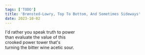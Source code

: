 ```yaml
---
tags: ['TODO']
title: 'Brønsted-Lowry, Top To Bottom, And Sometimes Sideways'
date: 2023-10-02
---
```


I'd rather you speak truth to power  
than evaluate the value of this  
crooked power tower that's  
turning the bitter wine acetic sour.  
